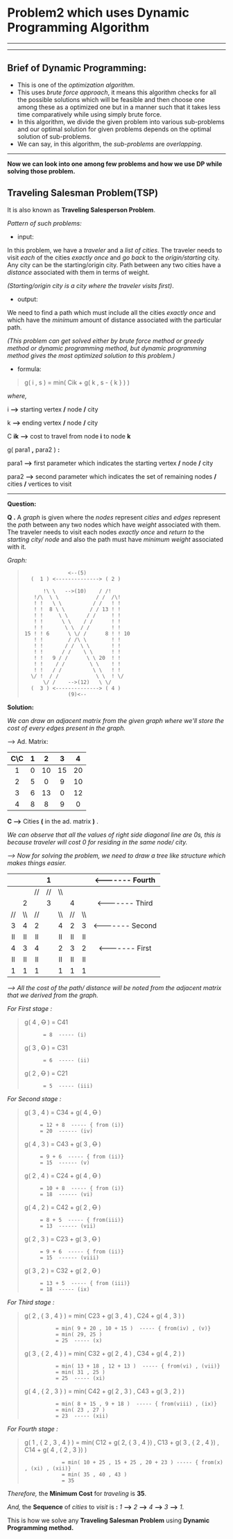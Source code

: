 # Problem2 which uses Dynamic Programming Algorithm

---
---

## Brief of Dynamic Programming:
- This is one of the *optimization algorithm*.
- This uses *brute force approach*, it means this algorithm checks for all the possible solutions which will be feasible and then choose one among these as a optimized one but in a manner such that it takes less time comparatively while using simply brute force.
- In this algorithm, we divide the given problem into various sub-problems and our optimal solution for given problems depends on the optimal solution of sub-problems.
- We can say, in this algorithm, the *sub-problems* are *overlapping*.

---

**Now we can look into one among few problems and how we use DP while solving those problem.**

##  Traveling Salesman Problem(TSP)

It is also known as **Traveling Salesperson Problem**.

*Pattern of such problems:*
- input: 

In this problem, we have a *traveler* and a *list of cities*. The traveler needs to visit *each* of the cities *exactly once* and *go back* to the *origin/starting* city. Any city can be the starting/origin city. Path between any two cities have a  *distance* associated with them in terms of weight.

*(Starting/origin city is a city where the traveler visits first)*.

- output:

We need to find a path which must include all the cities *exactly once* and which have the *minimum* amount of distance associated with the particular path.

*(This problem can get solved either by brute force method or greedy method or dynamic programming method, but dynamic programming method gives the most optimized solution to this problem.)*

- formula:
>g( i , s ) = min( Cik + g( k , s - { k } ) )

*where,*

i **-->** starting vertex **/** node **/** city

k **-->** ending vertex **/** node **/** city

C **ik** **-->** cost to travel from node **i** to node **k**

g( para1 **,** para2 ) **:** 

para1 **-->** first parameter which indicates the starting vertex **/** node **/** city

para2 **-->** second parameter which indicates the set of remaining nodes **/** cities **/** vertices to visit

---


**Question:**

**Q .** A *graph* is given where the *nodes* represent *cities* and *edges* represent the *path* between any two nodes which have *weight* associated with them. The traveler needs to visit each nodes *exactly once* and *return to* the *starting city/ node* and also the path must have *minimum weight* associated with it.

*Graph:*

>                   <--(5)
>       (  1 ) <--------------> ( 2 )
>  
>           !\ \   -->(10)    / /!
>        !/\  \ \            / /  /\!
>        ! !   \ \          / /   ! !
>        ! !  8 \ \        / / 13 ! !
>        ! !     \ \      / /     ! !
>        ! !      \ \    / /      ! !
>        ! !       \ \  / /       ! !
>     15 ! ! 6      \ \/ /      8 ! ! 10
>        ! !        / /\ \        ! !
>        ! !       / /  \ \       ! !
>        ! !      / /    \ \      ! !
>        ! !   9 / /      \ \ 20  ! !
>        ! !    / /        \ \    ! !
>        ! !   / /          \ \   ! !
>       \/ !  / /            \ \  ! \/
>           \/ /    -->(12)   \ \/
>       (  3 ) <--------------> ( 4 )  
>                   (9)<--

 **Solution:**

*We can draw an adjacent matrix from the given graph where we'll store the cost of every edges present in the graph.*

 --> Ad. Matrix: 

|C\C  | 1 | 2 | 3 | 4 |
|:---: | :---: | :---: | :---: | :---: |
| 1 | 0 | 10 | 15 | 20 |
| 2 | 5 | 0 | 9 | 10 |
| 3 | 6 | 13 | 0 | 12 |
| 4 | 8 | 8 | 9 | 0 |

**C -->** Cities **(** in the ad. matrix **)** .

*We can observe that all the values of right side diagonal line are 0s, this is because traveler will cost 0 for residing in the same node/ city.*

*--> Now for solving the problem, we need to draw a tree like structure which makes things easier.*

| | | | 1 | | | | <------- Fourth |
| :---: | :---: | :---: | :---: | :---: | :---: | :---: | :---: |
| | | // | // | \\\ | | |
| | 2 | | 3 | | 4 | | <------- Third |
| // | \\\ | // | | \\\ | // | \\\ |
| 3 | 4 | 2 | | 4 | 2 | 3 | <------- Second |
| ll | ll | ll | | ll | ll | ll |
| 4 | 3 | 4 | | 2 | 3 | 2 | <------- First |
| ll | ll | ll | | ll | ll | ll |
| 1 | 1 | 1 | | 1 | 1 | 1 |

*--> All the cost of the path/ distance will be noted from the adjacent matrix that we derived from the graph.*

*For First stage :*

>g( 4 , ~~O~~ ) = C41       
>  
>           = 8  ----- (i)
>
>g( 3 , ~~O~~ ) = C31
>
>           = 6  ----- (ii)
>
>g( 2 , ~~O~~ ) = C21
>
>           = 5  ----- (iii)


*For Second stage :*

>g( 3 , 4 ) = C34 + g( 4 , ~~O~~ )
>
>          = 12 + 8  ----- { from (i)}
>          = 20  ------ (iv)
>
>g( 4 , 3 ) = C43 + g( 3 , ~~O~~ )
>
>          = 9 + 6  ----- { from (ii)}
>          = 15  ------ (v)
>
>g( 2 , 4 ) = C24 + g( 4 , ~~O~~ )
>
>          = 10 + 8  ----- { from (i)}
>          = 18  ------ (vi)
>
>g( 4 , 2 ) = C42 + g( 2 , ~~O~~ )
>
>          = 8 + 5  ----- { from(iii)}
>          = 13  ------ (vii)
>
>g( 2 , 3 ) = C23 + g( 3 , ~~O~~ )
>
>          = 9 + 6  ----- { from (ii)}
>          = 15  ------ (viii)
>
>g( 3 , 2 ) = C32 + g( 2 , ~~O~~ )
>
>          = 13 + 5  ----- { from (iii)}
>          = 18  ----- (ix)

*For Third stage :*

>g( 2 , { 3 , 4 } ) = min( C23 + g( 3 , 4 ) , C24 + g( 4 , 3 ) )
>            
>               = min( 9 + 20 , 10 + 15 )  ----- { from(iv) , (v)}
>               = min( 29, 25 )
>               = 25  ----- (x)
>
>g( 3 , { 2 , 4 } ) = min( C32 + g( 2 , 4 ) , C34 + g( 4 , 2 ) )
>             
>               = min( 13 + 18 , 12 + 13 )  ----- { from(vi) , (vii)}
>               = min( 31 , 25 )
>               = 25  ----- (xi)
>
>g( 4 , { 2 , 3 } ) = min( C42 + g( 2 , 3 ) , C43 + g( 3 , 2 ) )
>
>               = min( 8 + 15 , 9 + 18 )  ----- { from(viii) , (ix)}
>               = min( 23 , 27 )
>               = 23  ----- (xii)

*For Fourth stage :*

>g( 1 , { 2 , 3 , 4 } ) = min( C12 + g( 2, { 3 , 4 }) , C13 + g( 3 , { 2 , 4 }) , C14 + g( 4 , { 2 , 3 }) )
>
>                 = min( 10 + 25 , 15 + 25 , 20 + 23 ) ----- { from(x) , (xi) , (xii)}
>                 = min( 35 , 40 , 43 )
>                 = 35


*Therefore,* the **Minimum Cost** for *traveling* is **35**.

*And,* the **Sequence** of *cities* to *visit* is **:** *1* **-->** *2* **-->** *4* **-->** *3* **-->** *1*.

This is how we solve any **Traveling Salesman Problem** using **Dynamic Programming method.**



